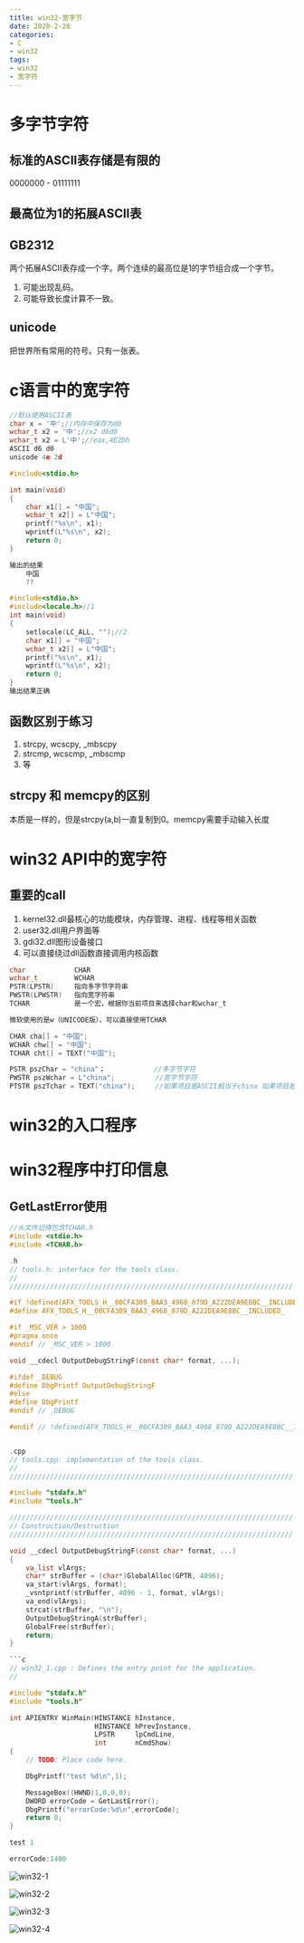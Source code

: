 ```yaml
---
title: win32-宽字节
date: 2020-2-26
categories: 
- C
- win32
tags: 
- win32
- 宽字符
---
```


# 多字节字符
## 标准的ASCII表存储是有限的

0000000 - 01111111

## 最高位为1的拓展ASCII表

## GB2312

两个拓展ASCII表存成一个字。两个连续的最高位是1的字节组合成一个字节。
1. 可能出现乱码。
2. 可能导致长度计算不一致。

## unicode
把世界所有常用的符号。只有一张表。


# c语言中的宽字符

```c
//默认使用ASCII表
char x = '中';//内存中保存为d0
wchar_t x2 = '中';//x2 d6d0
wchar_t x2 = L'中';//eax,4E2Dh  
ASCII d6 d0
unicode 4e 2d
```

```c
#include<stdio.h>

int main(void)
{
	char x1[] = "中国";
	wchar_t x2[] = L"中国";
	printf("%s\n", x1);
	wprintf(L"%s\n", x2);
	return 0;
}

输出的结果
    中国
    ??

#include<stdio.h>
#include<locale.h>//1
int main(void)
{
	setlocale(LC_ALL, "");//2
	char x1[] = "中国";
	wchar_t x2[] = L"中国";
	printf("%s\n", x1);
	wprintf(L"%s\n", x2);
	return 0;
}
输出结果正确
```
## 函数区别于练习
1. strcpy, wcscpy, _mbscpy
2. strcmp, wcscmp, _mbscmp
3. 等

## strcpy 和 memcpy的区别
本质是一样的，但是strcpy(a,b)一直复制到0。memcpy需要手动输入长度

# win32 API中的宽字符
## 重要的call
1. kernel32.dll最核心的功能模块，内存管理、进程、线程等相关函数
2. user32.dll用户界面等
3. gdi32.dll图形设备接口
4. 可以直接绕过dll函数直接调用内核函数

```c
char            CHAR
wchar_t         WCHAR
PSTR(LPSTR)     指向多字节字符串
PWSTR(LPWSTR)   指向宽字符串
TCHAR           是一个宏，根据你当前项目来选择char和wchar_t

微软使用的是w（UNICODE版），可以直接使用TCHAR

CHAR cha[] = "中国";
WCHAR chw[] = "中国";
TCHAR cht[] = TEXT("中国");

PSTR pszChar = "china"；            //多字节字符
PWSTR pszWchar = L"china";          //宽字节字符
PTSTR pszTchar = TEXT("china");     //如果项目是ASCII相当于china 如果项目是UNICODE 相当于L"china"
```


# win32的入口程序

# win32程序中打印信息
## GetLastError使用

```c
//头文件记得包含TCHAR.h
#include <stdio.h>
#include <TCHAR.h>

.h
// tools.h: interface for the tools class.
//
//////////////////////////////////////////////////////////////////////

#if !defined(AFX_TOOLS_H__00CFA309_BAA3_4968_879D_A222DEA9E8BC__INCLUDED_)
#define AFX_TOOLS_H__00CFA309_BAA3_4968_879D_A222DEA9E8BC__INCLUDED_

#if _MSC_VER > 1000
#pragma once
#endif // _MSC_VER > 1000

void __cdecl OutputDebugStringF(const char* format, ...);

#ifdef _DEBUG
#define DbgPrintf OutputDebugStringF
#else
#define DbgPrintf
#endif // _DEBUG

#endif // !defined(AFX_TOOLS_H__00CFA309_BAA3_4968_879D_A222DEA9E8BC__INCLUDED_)


.cpp
// tools.cpp: implementation of the tools class.
//
//////////////////////////////////////////////////////////////////////

#include "stdafx.h"
#include "tools.h"

//////////////////////////////////////////////////////////////////////
// Construction/Destruction
//////////////////////////////////////////////////////////////////////

void __cdecl OutputDebugStringF(const char* format, ...)
{
	va_list vlArgs;
	char* strBuffer = (char*)GlobalAlloc(GPTR, 4096);
	va_start(vlArgs, format);
	_vsntprintf(strBuffer, 4096 - 1, format, vlArgs);
	va_end(vlArgs);
	strcat(strBuffer, "\n");
	OutputDebugStringA(strBuffer);
	GlobalFree(strBuffer);
	return;
}

```c
// win32_1.cpp : Defines the entry point for the application.
//

#include "stdafx.h"
#include "tools.h"

int APIENTRY WinMain(HINSTANCE hInstance,
                     HINSTANCE hPrevInstance,
                     LPSTR     lpCmdLine,
                     int       nCmdShow)
{
 	// TODO: Place code here.

	DbgPrintf("test %d\n",1);

	MessageBox((HWND)1,0,0,0);
	DWORD errorCode = GetLastError();
	DbgPrintf("errorCode:%d\n",errorCode);
	return 0;
}

test 1

errorCode:1400
```

![win32-1](/images/win32/win32-1.png)

![win32-2](/images/win32/win32-2.png)

![win32-3](/images/win32/win32-3.png)

![win32-4](/images/win32/win32-4.png)

